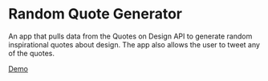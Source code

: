 # Random Quote Generator
An app that pulls data from the Quotes on Design API to generate random inspirational quotes about design. The app also allows the user to tweet any of the quotes.

[Demo](https://rawgit.com/bill742/random-quote-generator/master/)